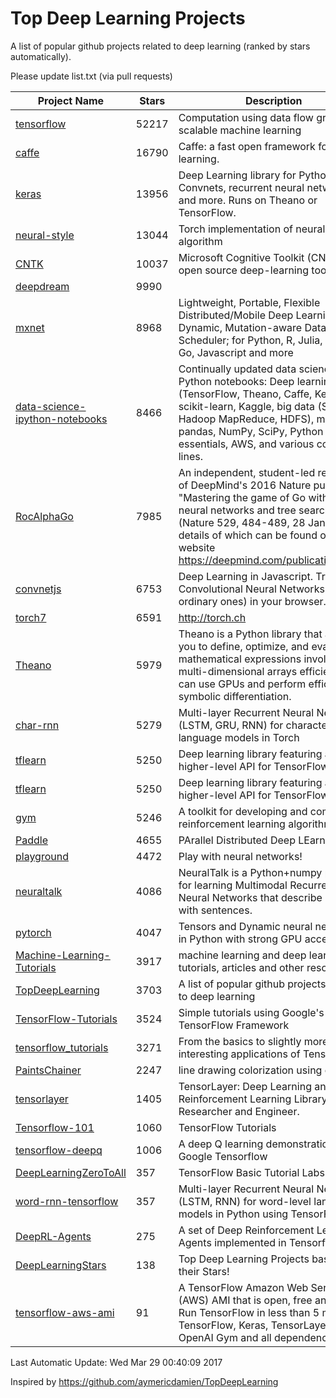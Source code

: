 # Top Deep Learning Projects
A list of popular github projects related to deep learning (ranked by stars automatically).

Please update list.txt (via pull requests)

| Project Name| Stars | Description 
| ------- | ------ | ------  
| [tensorflow](https://github.com/tensorflow/tensorflow) | 52217 | Computation using data flow graphs for scalable machine learning |  
| [caffe](https://github.com/BVLC/caffe) | 16790 | Caffe: a fast open framework for deep learning. |  
| [keras](https://github.com/fchollet/keras) | 13956 | Deep Learning library for Python. Convnets, recurrent neural networks, and more. Runs on Theano or TensorFlow. |  
| [neural-style](https://github.com/jcjohnson/neural-style) | 13044 | Torch implementation of neural style algorithm |  
| [CNTK](https://github.com/Microsoft/CNTK) | 10037 | Microsoft Cognitive Toolkit (CNTK), an open source deep-learning toolkit |  
| [deepdream](https://github.com/google/deepdream) | 9990 |  |  
| [mxnet](https://github.com/dmlc/mxnet) | 8968 | Lightweight, Portable, Flexible Distributed/Mobile Deep Learning with Dynamic, Mutation-aware Dataflow Dep Scheduler; for Python, R, Julia, Scala, Go, Javascript and more |  
| [data-science-ipython-notebooks](https://github.com/donnemartin/data-science-ipython-notebooks) | 8466 | Continually updated data science Python notebooks: Deep learning (TensorFlow, Theano, Caffe, Keras), scikit-learn, Kaggle, big data (Spark, Hadoop MapReduce, HDFS), matplotlib, pandas, NumPy, SciPy, Python essentials, AWS, and various command lines. |  
| [RocAlphaGo](https://github.com/Rochester-NRT/RocAlphaGo) | 7985 | An independent, student-led replication of DeepMind's 2016 Nature publication, "Mastering the game of Go with deep neural networks and tree search" (Nature 529, 484-489, 28 Jan 2016), details of which can be found on their website https://deepmind.com/publications.html. |  
| [convnetjs](https://github.com/karpathy/convnetjs) | 6753 | Deep Learning in Javascript. Train Convolutional Neural Networks (or ordinary ones) in your browser. |  
| [torch7](https://github.com/torch/torch7) | 6591 | http://torch.ch |  
| [Theano](https://github.com/Theano/Theano) | 5979 | Theano is a Python library that allows you to define, optimize, and evaluate mathematical expressions involving multi-dimensional arrays efficiently. It can use GPUs and perform efficient symbolic differentiation. |  
| [char-rnn](https://github.com/karpathy/char-rnn) | 5279 | Multi-layer Recurrent Neural Networks (LSTM, GRU, RNN) for character-level language models in Torch |  
| [tflearn](https://github.com/tflearn/tflearn) | 5250 | Deep learning library featuring a higher-level API for TensorFlow. |  
| [tflearn](https://github.com/tflearn/tflearn) | 5250 | Deep learning library featuring a higher-level API for TensorFlow. |  
| [gym](https://github.com/openai/gym) | 5246 | A toolkit for developing and comparing reinforcement learning algorithms. |  
| [Paddle](https://github.com/PaddlePaddle/Paddle) | 4655 | PArallel Distributed Deep LEarning |  
| [playground](https://github.com/tensorflow/playground) | 4472 | Play with neural networks! |  
| [neuraltalk](https://github.com/karpathy/neuraltalk) | 4086 | NeuralTalk is a Python+numpy project for learning Multimodal Recurrent Neural Networks that describe images with sentences. |  
| [pytorch](https://github.com/pytorch/pytorch) | 4047 | Tensors and Dynamic neural networks in Python  with strong GPU acceleration |  
| [Machine-Learning-Tutorials](https://github.com/ujjwalkarn/Machine-Learning-Tutorials) | 3917 | machine learning and deep learning tutorials, articles and other resources  |  
| [TopDeepLearning](https://github.com/aymericdamien/TopDeepLearning) | 3703 | A list of popular github projects related to deep learning |  
| [TensorFlow-Tutorials](https://github.com/nlintz/TensorFlow-Tutorials) | 3524 | Simple tutorials using Google's TensorFlow Framework |  
| [tensorflow_tutorials](https://github.com/pkmital/tensorflow_tutorials) | 3271 | From the basics to slightly more interesting applications of Tensorflow |  
| [PaintsChainer](https://github.com/pfnet/PaintsChainer) | 2247 | line drawing colorization using chainer |  
| [tensorlayer](https://github.com/zsdonghao/tensorlayer) | 1405 | TensorLayer: Deep Learning and Reinforcement Learning Library for Researcher and Engineer. |  
| [Tensorflow-101](https://github.com/sjchoi86/Tensorflow-101) | 1060 | TensorFlow Tutorials |  
| [tensorflow-deepq](https://github.com/nivwusquorum/tensorflow-deepq) | 1006 | A deep Q learning demonstration using Google Tensorflow |  
| [DeepLearningZeroToAll](https://github.com/hunkim/DeepLearningZeroToAll) | 357 | TensorFlow Basic Tutorial Labs |  
| [word-rnn-tensorflow](https://github.com/hunkim/word-rnn-tensorflow) | 357 | Multi-layer Recurrent Neural Networks (LSTM, RNN) for word-level language models in Python using TensorFlow. |  
| [DeepRL-Agents](https://github.com/awjuliani/DeepRL-Agents) | 275 | A set of Deep Reinforcement Learning Agents implemented in Tensorflow. |  
| [DeepLearningStars](https://github.com/hunkim/DeepLearningStars) | 138 | Top Deep Learning Projects based on their Stars! |  
| [tensorflow-aws-ami](https://github.com/ritchieng/tensorflow-aws-ami) | 91 | A TensorFlow Amazon Web Service (AWS) AMI that is open, free and works. Run TensorFlow in less than 5 minutes. TensorFlow, Keras, TensorLayer, OpenAI Gym and all dependencies. |  

Last Automatic Update: Wed Mar 29 00:40:09 2017

Inspired by https://github.com/aymericdamien/TopDeepLearning